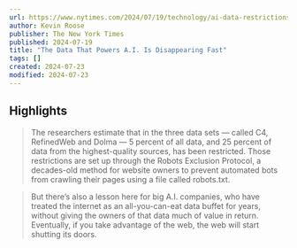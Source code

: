```yaml
---
url: https://www.nytimes.com/2024/07/19/technology/ai-data-restrictions.html
author: Kevin Roose
publisher: The New York Times
published: 2024-07-19
title: "The Data That Powers A.I. Is Disappearing Fast"
tags: []
created: 2024-07-23
modified: 2024-07-23
---
```


## Highlights

> The researchers estimate that in the three data sets — called C4, RefinedWeb and Dolma — 5 percent of all data, and 25 percent of data from the highest-quality sources, has been restricted. Those restrictions are set up through the Robots Exclusion Protocol, a decades-old method for website owners to prevent automated bots from crawling their pages using a file called robots.txt.

> But there’s also a lesson here for big A.I. companies, who have treated the internet as an all-you-can-eat data buffet for years, without giving the owners of that data much of value in return. Eventually, if you take advantage of the web, the web will start shutting its doors.

